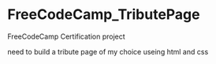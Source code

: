 # FreeCodeCamp_TributePage
FreeCodeCamp Certification project

need to build a tribute page of my choice useing html and css

